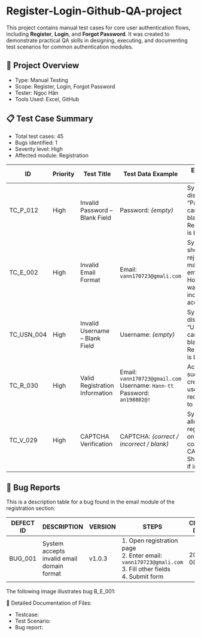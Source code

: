 # Register-Login-Github-QA-project
This project contains manual test cases for core user authentication flows, including **Register**, **Login**, and **Forgot Password**. It was created to demonstrate practical QA skills in designing, executing, and documenting test scenarios for common authentication modules.
## 📌 Project Overview

- Type: Manual Testing
- Scope: Register, Login, Forgot Password
- Tester: Ngọc Hân
- Tools Used: Excel, GitHub

## 📋 Test Case Summary

- Total test cases: 45 
- Bugs identified: 1  
- Severity level: High 
- Affected module: Registration

| ID        | Priority | Test Title                         | Test Data Example                        | Expected Result                                                                 | Status  |
|-----------|----------|-------------------------------------|------------------------------------------|----------------------------------------------------------------------------------|---------|
| TC_P_012  | High     | Invalid Password – Blank Field      | Password: *(empty)*                      | System displays “Password cannot be blank.” Registration is blocked.            | ✅ Pass |
| TC_E_002  | High     | Invalid Email Format                | Email: `vann170723@gmali.com`            | System should reject malformed email. However, it was incorrectly accepted.     | ❌ Fail |
| TC_USN_004| High     | Invalid Username – Blank Field      | Username: *(empty)*                      | System displays “Username cannot be blank.” Registration is blocked.            | ✅ Pass |
| TC_R_030  | High     | Valid Registration Information      | Email: `vann170723@gmail.com`<br>Username: `Hann-tt`<br>Password: `an198802@!` | Account is successfully created and user is redirected to login.                | ✅ Pass |
| TC_V_029  | High     | CAPTCHA Verification                | CAPTCHA: *(correct / incorrect / blank)* | System allows registration only with correct CAPTCHA. Shows error if incorrect. | ⏳ Pending |


## 🐞 Bug Reports

This is a description table for a bug found in the email module of the registration section:

| DEFECT ID   | DESCRIPTION                              | VERSION  | STEPS                                                  | CREATE DATE | FILE             | CREATE BY | STATUS  | FIXED BY | CLOSE DATE | SEVERITY | PRIORITY |
|-------------|------------------------------------------|----------|--------------------------------------------------------|-------------|------------------|------------|---------|----------|-------------|----------|----------|
| BUG_001     | System accepts invalid email domain format  | v1.0.3| 1. Open registration page<br>2. Enter email: `vann170723@gmali.com`<br>3. Fill other fields<br>4. Submit form | 2025-08-26| Registration.js | NGOC HAN| OPEN | - | - | MAJOR | HIGH | 

The following image illustrates bug B_E_001:


📄 Detailed Documentation of Files:

- Testcase:
- Test Scenario:
- Bug report:
